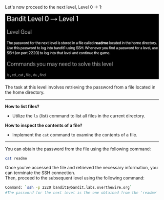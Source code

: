 Let's now proceed to the next level, Level 0 -> 1:

![untitled](ScreenShots/Level%200%20->%201.jpg)

The task at this level involves retrieving the password from a file located in the home directory.  

---
**How to list files?**
- Utilize the `ls` (list) command to list all files in the current directory.  

**How to inspect the contents of a file?**
- Implement the `cat` command to examine the contents of a file.
---
You can obtain the password from the file using the following command:   
```bash
cat readme
```  
Once you've accessed the file and retrieved the necessary information, you can terminate the SSH connection.  
Then, proceed to the subsequent level using the following command:  
```bash
Command: `ssh -p 2220 bandit1@bandit.labs.overthewire.org`
#The password for the next level is the one obtained from the 'readme' file.
```
<!-- Password: `NH2SXQwcBdpmTEzi3bvBHMM9H66vVXjL` -->